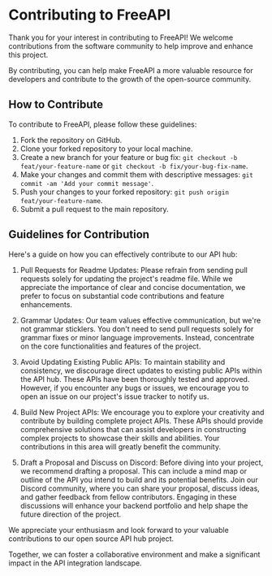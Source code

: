 # Contributing to FreeAPI

Thank you for your interest in contributing to FreeAPI! We welcome contributions from the software community to help improve and enhance this project.

By contributing, you can help make FreeAPI a more valuable resource for developers and contribute to the growth of the open-source community.

## How to Contribute

To contribute to FreeAPI, please follow these guidelines:

1. Fork the repository on GitHub.
2. Clone your forked repository to your local machine.
3. Create a new branch for your feature or bug fix: `git checkout -b feat/your-feature-name` or `git checkout -b fix/your-bug-fix-name`.
4. Make your changes and commit them with descriptive messages: `git commit -am 'Add your commit message'`.
5. Push your changes to your forked repository: `git push origin feat/your-feature-name`.
6. Submit a pull request to the main repository.

## Guidelines for Contribution

Here's a guide on how you can effectively contribute to our API hub:

1. Pull Requests for Readme Updates: Please refrain from sending pull requests solely for updating the project's readme file. While we appreciate the importance of clear and concise documentation, we prefer to focus on substantial code contributions and feature enhancements.

2. Grammar Updates: Our team values effective communication, but we're not grammar sticklers. You don't need to send pull requests solely for grammar fixes or minor language improvements. Instead, concentrate on the core functionalities and features of the project.

3. Avoid Updating Existing Public APIs: To maintain stability and consistency, we discourage direct updates to existing public APIs within the API hub. These APIs have been thoroughly tested and approved. However, if you encounter any bugs or issues, we encourage you to open an issue on our project's issue tracker to notify us.

4. Build New Project APIs: We encourage you to explore your creativity and contribute by building complete project APIs. These APIs should provide comprehensive solutions that can assist developers in constructing complex projects to showcase their skills and abilities. Your contributions in this area will greatly benefit the community.

5. Draft a Proposal and Discuss on Discord: Before diving into your project, we recommend drafting a proposal. This can include a mind map or outline of the API you intend to build and its potential benefits. Join our Discord community, where you can share your proposal, discuss ideas, and gather feedback from fellow contributors. Engaging in these discussions will enhance your backend portfolio and help shape the future direction of the project.

We appreciate your enthusiasm and look forward to your valuable contributions to our open source API hub project.

Together, we can foster a collaborative environment and make a significant impact in the API integration landscape.
